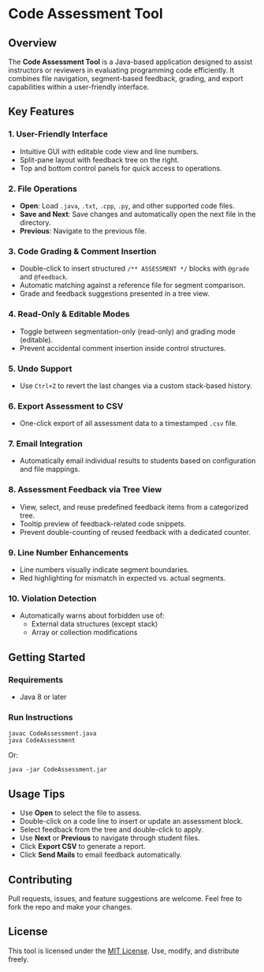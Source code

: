 # Code Assessment Tool

## Overview

The **Code Assessment Tool** is a Java-based application designed to assist instructors or reviewers in evaluating programming code efficiently. It combines file navigation, segment-based feedback, grading, and export capabilities within a user-friendly interface.

## Key Features

### 1. User-Friendly Interface
- Intuitive GUI with editable code view and line numbers.
- Split-pane layout with feedback tree on the right.
- Top and bottom control panels for quick access to operations.

### 2. File Operations
- **Open**: Load `.java`, `.txt`, `.cpp`, `.py`, and other supported code files.
- **Save and Next**: Save changes and automatically open the next file in the directory.
- **Previous**: Navigate to the previous file.

### 3. Code Grading & Comment Insertion
- Double-click to insert structured `/** ASSESSMENT */` blocks with `@grade` and `@feedback`.
- Automatic matching against a reference file for segment comparison.
- Grade and feedback suggestions presented in a tree view.

### 4. Read-Only & Editable Modes
- Toggle between segmentation-only (read-only) and grading mode (editable).
- Prevent accidental comment insertion inside control structures.

### 5. Undo Support
- Use `Ctrl+Z` to revert the last changes via a custom stack-based history.

### 6. Export Assessment to CSV
- One-click export of all assessment data to a timestamped `.csv` file.

### 7. Email Integration
- Automatically email individual results to students based on configuration and file mappings.

### 8. Assessment Feedback via Tree View
- View, select, and reuse predefined feedback items from a categorized tree.
- Tooltip preview of feedback-related code snippets.
- Prevent double-counting of reused feedback with a dedicated counter.

### 9. Line Number Enhancements
- Line numbers visually indicate segment boundaries.
- Red highlighting for mismatch in expected vs. actual segments.

### 10. Violation Detection
- Automatically warns about forbidden use of:
  - External data structures (except stack)
  - Array or collection modifications

## Getting Started

### Requirements
- Java 8 or later

### Run Instructions
```
javac CodeAssessment.java
java CodeAssessment
```
Or:
```
java -jar CodeAssessment.jar
```

## Usage Tips

- Use **Open** to select the file to assess.
- Double-click on a code line to insert or update an assessment block.
- Select feedback from the tree and double-click to apply.
- Use **Next** or **Previous** to navigate through student files.
- Click **Export CSV** to generate a report.
- Click **Send Mails** to email feedback automatically.

## Contributing

Pull requests, issues, and feature suggestions are welcome. Feel free to fork the repo and make your changes.

## License

This tool is licensed under the [MIT License](LICENSE). Use, modify, and distribute freely.
